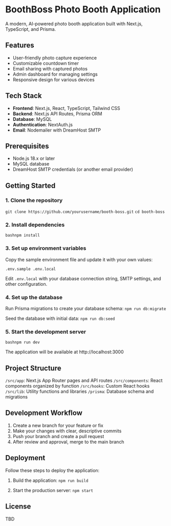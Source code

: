 # BoothBoss Photo Booth Application

A modern, AI-powered photo booth application built with Next.js, TypeScript, and Prisma.

## Features

- User-friendly photo capture experience
- Customizable countdown timer
- Email sharing with captured photos
- Admin dashboard for managing settings
- Responsive design for various devices

## Tech Stack

- **Frontend**: Next.js, React, TypeScript, Tailwind CSS
- **Backend**: Next.js API Routes, Prisma ORM
- **Database**: MySQL
- **Authentication**: NextAuth.js
- **Email**: Nodemailer with DreamHost SMTP

## Prerequisites

- Node.js 18.x or later
- MySQL database
- DreamHost SMTP credentials (or another email provider)

## Getting Started

### 1. Clone the repository

`git clone https://github.com/yourusername/booth-boss.git`
`cd booth-boss`

### 2. Install dependencies

`bashnpm install`

### 3. Set up environment variables

Copy the sample environment file and update it with your own values:

`.env.sample .env.local`

Edit `.env.local` with your database connection string, SMTP settings, and other configuration.

### 4. Set up the database

Run Prisma migrations to create your database schema:
`npm run db:migrate`

Seed the database with initial data:
`npm run db:seed`

### 5. Start the development server
`bashnpm run dev`

The application will be available at http://localhost:3000

## Project Structure

`/src/app`: Next.js App Router pages and API routes
`/src/components`: React components organized by function
`/src/hooks`: Custom React hooks
`/src/lib`: Utility functions and libraries
`/prisma`: Database schema and migrations

## Development Workflow

1. Create a new branch for your feature or fix
2. Make your changes with clear, descriptive commits
3. Push your branch and create a pull request
4. After review and approval, merge to the main branch

## Deployment

Follow these steps to deploy the application:

1. Build the application:
`npm run build`

2. Start the production server:
`npm start`

## License
TBD
